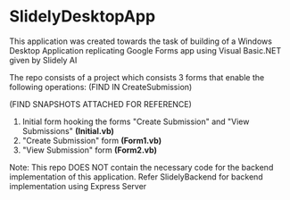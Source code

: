 # SlidelyDesktopApp
This application was created towards the task of building of a Windows Desktop Application replicating Google Forms app using Visual Basic.NET given by Slidely AI

The repo consists of a project which consists 3 forms that enable the following operations:
(FIND IN CreateSubmission)

(FIND SNAPSHOTS ATTACHED FOR REFERENCE)

1. Initial form hooking the forms "Create Submission" and "View Submissions" **(Initial.vb)**
2. "Create Submission" form **(Form1.vb)**
3. "View Submission" form **(Form2.vb)**

Note: This repo DOES NOT contain the necessary code for the backend implementation of this application. Refer SlidelyBackend for backend implementation using Express Server
